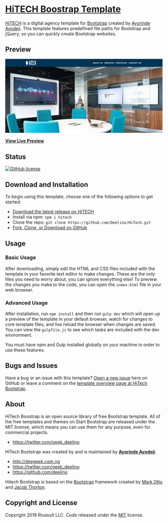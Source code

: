 # [HiTECH Boostrap Template](https://rivasult.com)

[HiTECH](http://rivasult.com) is a digital agency template for [Bootstrap](http://getbootstrap.com/) created by [Ayorinde Ayodeji](http://startbootstrap.com/). This template features predefined file paths for Bootstrap and jQuery, so you can quickly create Bootstrap websites.

## Preview

[![HiTECH Preview](https://github.com/deelino/HiTECH-Bootstrap/blob/master/hitech.JPG)](https://rivasult.com)

**[View Live Preview](https://deelino.github.io/HiTECH-Bootstrap/)**

## Status

[![GitHub license](https://img.shields.io/badge/license-MIT-blue.svg)](https://deegeek.com.ng)


## Download and Installation

To begin using this template, choose one of the following options to get started:
* [Download the latest release on HiTECH](https://rivasult.com)
* Install via npm: `npm i hitech`
* Clone the repo: `git clone https://github.com/Deelino/HiTech.git`
* [Fork, Clone, or Download on GitHub](https://github.com/Deelino/Hitech-bootstrap)

## Usage

### Basic Usage

After downloading, simply edit the HTML and CSS files included with the template in your favorite text editor to make changes. These are the only files you need to worry about, you can ignore everything else! To preview the changes you make to the code, you can open the `index.html` file in your web browser.

### Advanced Usage

After installation, run `npm install` and then run `gulp dev` which will open up a preview of the template in your default browser, watch for changes to core template files, and live reload the browser when changes are saved. You can view the `gulpfile.js` to see which tasks are included with the dev environment.

You must have npm and Gulp installed globally on your machine in order to use these features.

## Bugs and Issues

Have a bug or an issue with this template? [Open a new issue](https://github.com/deelino/HiTech-Bootstrap/issues) here on GitHub or leave a comment on the [template overview page at HiTech Bootstrap](https://deelino.github.io/HiTECH-Bootstrap/).

## About

HiTech Boostrap is an open source library of free Bootstrap template. All of the free templates and themes on Start Bootstrap are released under the MIT license, which means you can use them for any purpose, even for commercial projects.

* https://twitter.com/geek_deelino

HiTech Bootstrap was created by and is maintained by **[Ayorinde Ayodeji](https://rivasult.com/team/ayorinde-ayodeji)**.

* http://deegeek.com.ng
* https://twitter.com/geek_deelino
* https://github.com/deelino

Hitech Bootstrap is based on the [Bootstrap](http://getbootstrap.com/) framework created by [Mark Otto](https://twitter.com/mdo) and [Jacob Thorton](https://twitter.com/fat).

## Copyright and License

Copyright 2019 Rivasult LLC. Code released under the [MIT](https://github.com/Deelino) license.
